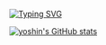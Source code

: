 [![Typing SVG](https://readme-typing-svg.demolab.com/?lines=My+name+is+yongho;aka.+yoshin)](https://git.io/typing-svg)

[![yoshin's GitHub stats](https://github-readme-stats.vercel.app/api?username=gdtknight)](https://github.com/anuraghazra/github-readme-stats)
